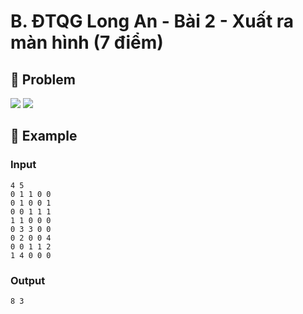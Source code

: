 # B. ĐTQG Long An - Bài 2 - Xuất ra màn hình (7 điểm)

## 📖 Problem

![](https://espresso.codeforces.com/d7f50fc8e372098985b5ac2b6925d5197c713ec3.png)
![](https://espresso.codeforces.com/c14e9c36197563bc62174980a562efc27aaebb59.png)


## 🧠 Example

### Input

```text
4 5
0 1 1 0 0
0 1 0 0 1
0 0 1 1 1
1 1 0 0 0
0 3 3 0 0
0 2 0 0 4
0 0 1 1 2
1 4 0 0 0
```

### Output

```text
8 3
```


